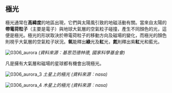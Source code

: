 ## 極光

極光通常在**高緯度**的地區出現，它們與太陽風引致的地磁活動有關。當來自太陽的**帶電荷粒子**（主要是電子）與地球大氣層的空氣粒子碰撞，產生不同顏色的光，這便是極光。極光的形狀取決於帶電荷粒子的移動方向及磁場的變化，而極光的顏色則視乎大氣層的空氣粒子狀況。**氧**能釋出**綠**光及**紅**光，**氮**則釋出紫**紅**光和藍光。

![0306_aurora](./static/0306_aurora.jpg)
*(資料來源︰基思范德林德, 國家科學基金會)*

凡是擁有大氣層和磁場的星球都有機會出現極光。

![0306_aurora_3](./static/0306_aurora_3.jpg)
*土星上的極光 (資料來源︰nasa)*

![0306_aurora_4](./static/0306_aurora_4.jpg)
*木星上的極光 (資料來源︰nasa)*
